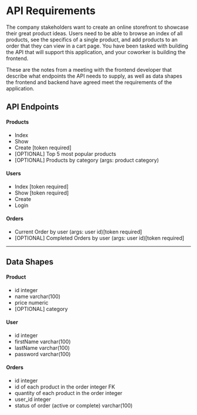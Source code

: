 # API Requirements
The company stakeholders want to create an online storefront to showcase their great product ideas. Users need to be able to browse an index of all products, see the specifics of a single product, and add products to an order that they can view in a cart page. You have been tasked with building the API that will support this application, and your coworker is building the frontend.

These are the notes from a meeting with the frontend developer that describe what endpoints the API needs to supply, as well as data shapes the frontend and backend have agreed meet the requirements of the application. 

## API Endpoints
#### Products
- Index 
- Show
- Create [token required]
- [OPTIONAL] Top 5 most popular products 
- [OPTIONAL] Products by category (args: product category)

#### Users
- Index [token required]
- Show [token required]
- Create
- Login

#### Orders
- Current Order by user (args: user id)[token required]
- [OPTIONAL] Completed Orders by user (args: user id)[token required]

---------------------------------------------
## Data Shapes
#### Product
-  id integer
- name varchar(100)
- price numeric
- [OPTIONAL] category

#### User
- id integer
- firstName varchar(100)
- lastName varchar(100)
- password varchar(100)

#### Orders
- id integer
- id of each product in the order integer FK
- quantity of each product in the order integer
- user_id integer
- status of order (active or complete) varchar(100)

